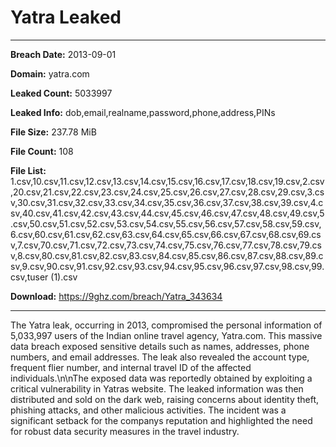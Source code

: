 # Yatra Leaked

------------
**Breach Date:** 2013-09-01

**Domain:** yatra.com

**Leaked Count:** 5033997

**Leaked Info:** dob,email,realname,password,phone,address,PINs

**File Size:** 237.78 MiB

**File Count:** 108

**File List:** 1.csv,10.csv,11.csv,12.csv,13.csv,14.csv,15.csv,16.csv,17.csv,18.csv,19.csv,2.csv,20.csv,21.csv,22.csv,23.csv,24.csv,25.csv,26.csv,27.csv,28.csv,29.csv,3.csv,30.csv,31.csv,32.csv,33.csv,34.csv,35.csv,36.csv,37.csv,38.csv,39.csv,4.csv,40.csv,41.csv,42.csv,43.csv,44.csv,45.csv,46.csv,47.csv,48.csv,49.csv,5.csv,50.csv,51.csv,52.csv,53.csv,54.csv,55.csv,56.csv,57.csv,58.csv,59.csv,6.csv,60.csv,61.csv,62.csv,63.csv,64.csv,65.csv,66.csv,67.csv,68.csv,69.csv,7.csv,70.csv,71.csv,72.csv,73.csv,74.csv,75.csv,76.csv,77.csv,78.csv,79.csv,8.csv,80.csv,81.csv,82.csv,83.csv,84.csv,85.csv,86.csv,87.csv,88.csv,89.csv,9.csv,90.csv,91.csv,92.csv,93.csv,94.csv,95.csv,96.csv,97.csv,98.csv,99.csv,tuser (1).csv

**Download:** https://9ghz.com/breach/Yatra_343634

------------
The Yatra leak, occurring in 2013, compromised the personal information of 5,033,997 users of the Indian online travel agency, Yatra.com. This massive data breach exposed sensitive details such as names, addresses, phone numbers, and email addresses. The leak also revealed the account type, frequent flier number, and internal travel ID of the affected individuals.\n\nThe exposed data was reportedly obtained by exploiting a critical vulnerability in Yatras website. The leaked information was then distributed and sold on the dark web, raising concerns about identity theft, phishing attacks, and other malicious activities. The incident was a significant setback for the companys reputation and highlighted the need for robust data security measures in the travel industry.

